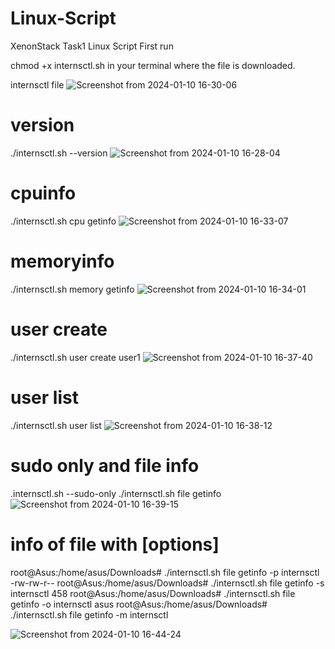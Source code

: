 # Linux-Script
XenonStack Task1 Linux Script
First run 

chmod +x internsctl.sh in your terminal where the file is downloaded.


internsctl file 
![Screenshot from 2024-01-10 16-30-06](https://github.com/Rajeet1729/Linux-Script/assets/99602252/54ade7ae-a3e5-4b96-ac32-228fbc9ee46f)

# version

./internsctl.sh --version
![Screenshot from 2024-01-10 16-28-04](https://github.com/Rajeet1729/Linux-Script/assets/99602252/6e5c2fd3-ff10-4538-80b6-4e8ed5200354)

# cpuinfo

./internsctl.sh cpu getinfo
![Screenshot from 2024-01-10 16-33-07](https://github.com/Rajeet1729/Linux-Script/assets/99602252/dcd9cf2b-2a26-4708-9e4a-70083eae4202)

# memoryinfo

./internsctl.sh memory getinfo
![Screenshot from 2024-01-10 16-34-01](https://github.com/Rajeet1729/Linux-Script/assets/99602252/df62b96a-0074-4a1f-be4b-cbe3916d3b4d)

# user create
./internsctl.sh user create user1
![Screenshot from 2024-01-10 16-37-40](https://github.com/Rajeet1729/Linux-Script/assets/99602252/89fd34dd-f7e8-48a9-966b-dbbde4a3e29b)

# user list
./internsctl.sh user list
![Screenshot from 2024-01-10 16-38-12](https://github.com/Rajeet1729/Linux-Script/assets/99602252/0d8b1caa-46b6-431f-be52-af007b33654c)

# sudo only and file info
.internsctl.sh --sudo-only
./internsctl.sh file getinfo <file-name>
![Screenshot from 2024-01-10 16-39-15](https://github.com/Rajeet1729/Linux-Script/assets/99602252/6e387cd6-cc23-4d34-a479-deb4df6d8a8d)

# info of file with [options]
root@Asus:/home/asus/Downloads# ./internsctl.sh file getinfo -p internsctl
-rw-rw-r--
root@Asus:/home/asus/Downloads# ./internsctl.sh file getinfo -s internsctl
458
root@Asus:/home/asus/Downloads# ./internsctl.sh file getinfo -o internsctl
asus
root@Asus:/home/asus/Downloads# ./internsctl.sh file getinfo -m internsctl

![Screenshot from 2024-01-10 16-44-24](https://github.com/Rajeet1729/Linux-Script/assets/99602252/a06b2fda-1cea-4f0d-b7d0-fc1848b2312f)


